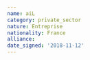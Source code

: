 ```yaml
---
name: aiL
category: private_sector
nature: Entreprise
nationality: France
alliance: 
date_signed: '2018-11-12'
---
```

    